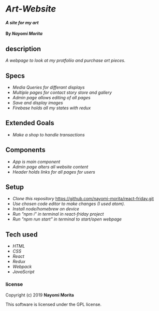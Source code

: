 # _Art-Website_

#### _A site for my art_

#### By _**Nayomi Morita**_

## description
_A webpage to look at my protfoliio and purchase art pieces._

## Specs
* _Media Queries for differant displays_
* _Multiple pages for contact story store and gallery_
* _Admin page allows editing of all pages_
* _Save and display images_
* _Firebase holds all my states with redux_

## Extended Goals 
* _Make a shop to handle transactions_

## Components
* _App is main component_
* _Admin page alters all website content_
* _Header holds links for all pages for users_

## Setup
* _Clone this repository_
https://github.com/nayomi-morita/react-friday.git
* _Use chosen code editor to make changes (I used atom)._
* _Install node/homebrew on device_
* _Run "npm i" in terminal in react-friday project_
* _Run "npm run start" in terminal to start/open webpage_

## Tech used
* _HTML_
* _CSS_
* _React_
* _Redux_
* _Webpack_
* _JavaScript_

### license

Copyright (c) 2019 **Nayomi Morita**

This software is licensed under the GPL license.